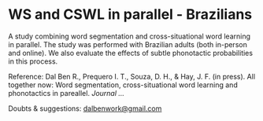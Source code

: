 # WS and CSWL in parallel - Brazilians

A study combining word segmentation and cross-situational word learning in parallel. The study was performed with Brazilian adults (both in-person and online). We also evaluate the effects of subtle phonotactic probabilities in this process. 

Reference: Dal Ben R., Prequero I. T., Souza, D. H., & Hay, J. F. (in press). All together now: Word segmentation, cross-situational word learning and phonotactics in pareallel. *Journal ...*

Doubts & suggestions: <dalbenwork@gmail.com>
